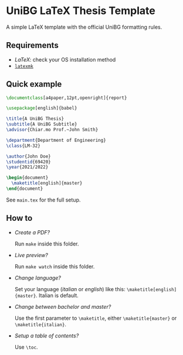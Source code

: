 # UniBG LaTeX Thesis Template

A simple LaTeX template with the official UniBG formatting rules.

## Requirements

- *LaTeX*: check your OS installation method
- [`latexmk`](https://miktex.org/packages/latexmk)

## Quick example

```latex
\documentclass[a4paper,12pt,openright]{report}

\usepackage[english]{babel}

\title{A UniBG Thesis}
\subtitle{A UniBG Subtitle}
\advisor{Chiar.mo Prof.~John Smith}

\department{Department of Engineering}
\class{LM-32}

\author{John Doe}
\studentid{69420}
\year{2021/2022}

\begin{document}
  \maketitle[english]{master}
\end{document}
```

See `main.tex` for the full setup.

## How to

- *Create a PDF?*

  Run `make` inside this folder.

- *Live preview?*

  Run `make watch` inside this folder.

- *Change language?*

  Set your language (*italian* or *english*) like this: `\maketitle[english]{master}`.
  Italian is default.

- *Change between bachelor and master?*

  Use the first parameter to `\maketitle`, either `\maketitle{master}` or `\maketitle{italian}`.

- *Setup a table of contents?*

  Use `\toc`.